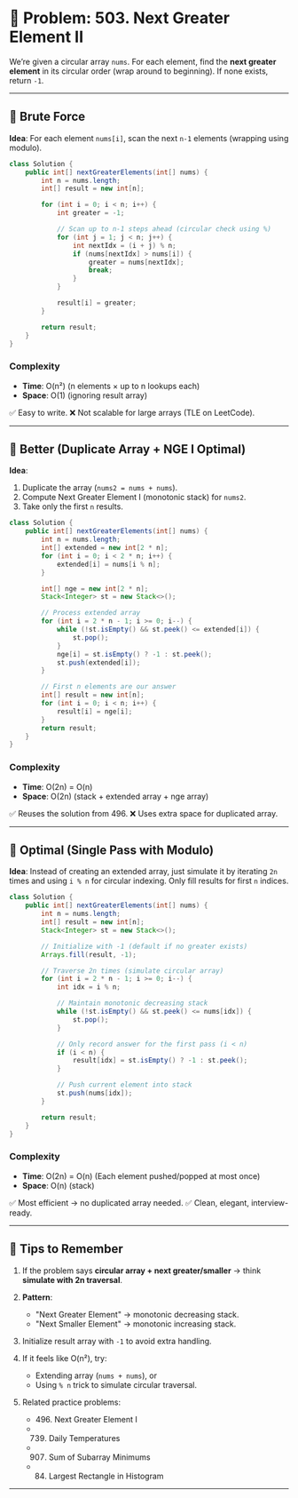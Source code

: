 # 🔑 Problem: 503. Next Greater Element II

We’re given a circular array `nums`. For each element, find the **next greater element** in its circular order (wrap around to beginning). If none exists, return `-1`.

---

## 🥉 Brute Force

**Idea**: For each element `nums[i]`, scan the next `n-1` elements (wrapping using modulo).

```java
class Solution {
    public int[] nextGreaterElements(int[] nums) {
        int n = nums.length;
        int[] result = new int[n];

        for (int i = 0; i < n; i++) {
            int greater = -1;

            // Scan up to n-1 steps ahead (circular check using %)
            for (int j = 1; j < n; j++) {
                int nextIdx = (i + j) % n;
                if (nums[nextIdx] > nums[i]) {
                    greater = nums[nextIdx];
                    break;
                }
            }

            result[i] = greater;
        }

        return result;
    }
}
```

### Complexity

* **Time**: O(n²) (n elements × up to n lookups each)
* **Space**: O(1) (ignoring result array)

✅ Easy to write.
❌ Not scalable for large arrays (TLE on LeetCode).

---

## 🥈 Better (Duplicate Array + NGE I Optimal)

**Idea**:

1. Duplicate the array (`nums2 = nums + nums`).
2. Compute Next Greater Element I (monotonic stack) for `nums2`.
3. Take only the first `n` results.

```java
class Solution {
    public int[] nextGreaterElements(int[] nums) {
        int n = nums.length;
        int[] extended = new int[2 * n];
        for (int i = 0; i < 2 * n; i++) {
            extended[i] = nums[i % n];
        }

        int[] nge = new int[2 * n];
        Stack<Integer> st = new Stack<>();

        // Process extended array
        for (int i = 2 * n - 1; i >= 0; i--) {
            while (!st.isEmpty() && st.peek() <= extended[i]) {
                st.pop();
            }
            nge[i] = st.isEmpty() ? -1 : st.peek();
            st.push(extended[i]);
        }

        // First n elements are our answer
        int[] result = new int[n];
        for (int i = 0; i < n; i++) {
            result[i] = nge[i];
        }
        return result;
    }
}
```

### Complexity

* **Time**: O(2n) = O(n)
* **Space**: O(2n) (stack + extended array + nge array)

✅ Reuses the solution from 496.
❌ Uses extra space for duplicated array.

---

## 🥇 Optimal (Single Pass with Modulo)

**Idea**:
Instead of creating an extended array, just simulate it by iterating `2n` times and using `i % n` for circular indexing.
Only fill results for first `n` indices.

```java
class Solution {
    public int[] nextGreaterElements(int[] nums) {
        int n = nums.length;
        int[] result = new int[n];
        Stack<Integer> st = new Stack<>();

        // Initialize with -1 (default if no greater exists)
        Arrays.fill(result, -1);

        // Traverse 2n times (simulate circular array)
        for (int i = 2 * n - 1; i >= 0; i--) {
            int idx = i % n;

            // Maintain monotonic decreasing stack
            while (!st.isEmpty() && st.peek() <= nums[idx]) {
                st.pop();
            }

            // Only record answer for the first pass (i < n)
            if (i < n) {
                result[idx] = st.isEmpty() ? -1 : st.peek();
            }

            // Push current element into stack
            st.push(nums[idx]);
        }

        return result;
    }
}
```

### Complexity

* **Time**: O(2n) = O(n) (Each element pushed/popped at most once)
* **Space**: O(n) (stack)

✅ Most efficient → no duplicated array needed.
✅ Clean, elegant, interview-ready.

---

## 🧠 Tips to Remember

1. If the problem says **circular array + next greater/smaller** → think **simulate with 2n traversal**.
2. **Pattern**:

   * "Next Greater Element" → monotonic decreasing stack.
   * "Next Smaller Element" → monotonic increasing stack.
3. Initialize result array with `-1` to avoid extra handling.
4. If it feels like O(n²), try:

   * Extending array (`nums + nums`), or
   * Using `% n` trick to simulate circular traversal.
5. Related practice problems:

   * 496\. Next Greater Element I
   * 739. Daily Temperatures
   * 907. Sum of Subarray Minimums
   * 84. Largest Rectangle in Histogram

---
